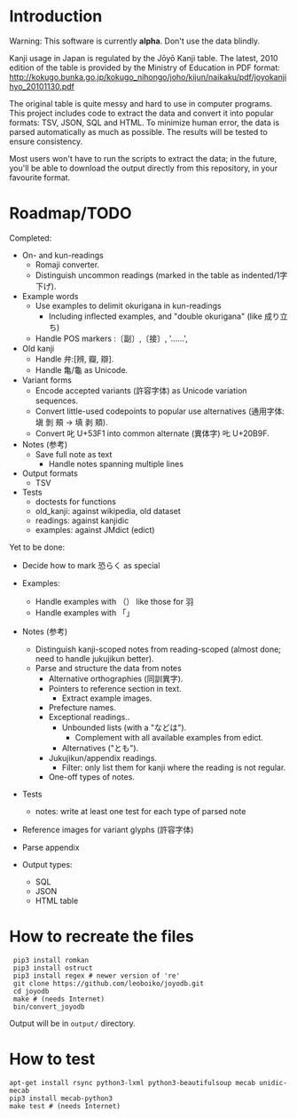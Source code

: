 Introduction
============

Warning: This software is currently **alpha**.  Don't use the data blindly.

Kanji usage in Japan is regulated by the Jōyō Kanji table.  The latest, 2010
edition of the table is provided by the Ministry of Education in PDF format:
http://kokugo.bunka.go.jp/kokugo_nihongo/joho/kijun/naikaku/pdf/joyokanjihyo_20101130.pdf

The original table is quite messy and hard to use in computer programs.  This
project includes code to extract the data and convert it into popular formats:
TSV, JSON, SQL and HTML.  To minimize human error, the data is parsed
automatically as much as possible.  The results will be tested to ensure
consistency.

Most users won't have to run the scripts to extract the data; in the future,
you'll be able to download the output directly from this repository, in your
favourite format.


Roadmap/TODO
============
Completed:

 - On- and kun-readings
   - Romaji converter.
   - Distinguish uncommon readings (marked in the table as indented/1字下げ).
 - Example words
   - Use examples to delimit okurigana in kun-readings
     - Including inflected examples, and "double okurigana" (like 成り立ち)
   - Handle POS markers :〔副〕,〔接〕, '……',
 - Old kanji
   - Handle 弁:[辨, 瓣, 辯].
   - Handle 亀/龜 as Unicode.
 - Variant forms
   - Encode accepted variants (許容字体) as Unicode variation sequences.
   - Convert little-used codepoints to popular use alternatives (通用字体:
     塡 剝 頰 → 填 剥 頬).
   - Convert 叱 U+53F1 into common alternate (異体字) 𠮟 U+20B9F.
 - Notes (参考)
   - Save full note as text
     - Handle notes spanning multiple lines
 - Output formats
   - TSV
 - Tests
   - doctests for functions
   - old_kanji: against wikipedia, old dataset
   - readings: against kanjidic
   - examples: against JMdict (edict)

Yet to be done:
 - Decide how to mark 恐らく as special

 - Examples:
   - Handle examples with （） like those for 羽
   - Handle examples with 「」

 - Notes (参考)
   - Distinguish kanji-scoped notes from reading-scoped (almost done; need to
     handle jukujikun better).
   - Parse and structure the data from notes
     - Alternative orthographies (同訓異字).
     - Pointers to reference section in text.
       - Extract example images.
     - Prefecture names.
     - Exceptional readings..
       - Unbounded lists (with a "などは").
         - Complement with all available examples from edict.
       - Alternatives ("とも").
     - Jukujikun/appendix readings.
       - Filter: only list them for kanji where the reading is not regular.
     - One-off types of notes.

 - Tests
   - notes: write at least one test for each type of parsed note

 - Reference images for variant glyphs (許容字体)

 - Parse appendix

 - Output types:
   - SQL
   - JSON
   - HTML table

How to recreate the files
=========================

     pip3 install romkan
     pip3 install ostruct
     pip3 install regex # newer version of 're'
     git clone https://github.com/leoboiko/joyodb.git
     cd joyodb
     make # (needs Internet)
     bin/convert_joyodb

Output will be in `output/` directory.

How to test
===========

    apt-get install rsync python3-lxml python3-beautifulsoup mecab unidic-mecab
    pip3 install mecab-python3
    make test # (needs Internet)
